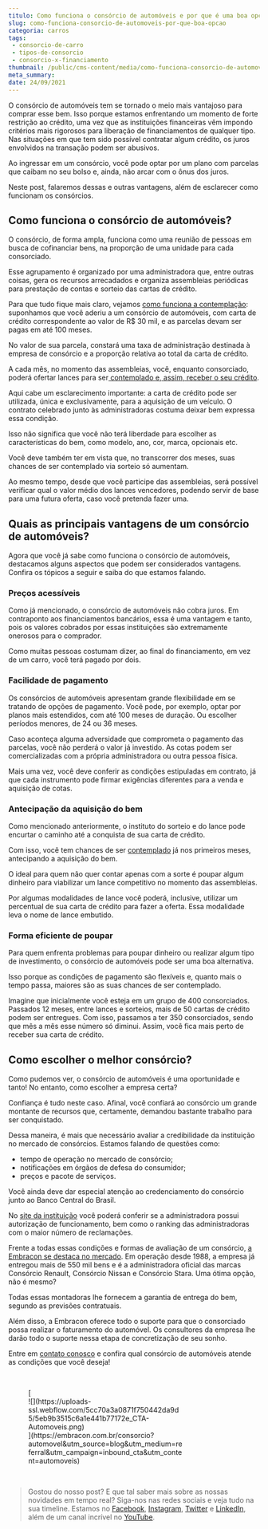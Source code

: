 ```yaml
---
titulo: Como funciona o consórcio de automóveis e por que é uma boa opção?
slug: como-funciona-consorcio-de-automoveis-por-que-boa-opcao
categoria: carros
tags:
 - consorcio-de-carro
 - tipos-de-consorcio
 - consorcio-x-financiamento
thumbnail: /public/cms-content/media/como-funciona-consorcio-de-automoveis-por-que-boa-opcao.jpg
meta_summary: 
date: 24/09/2021
---
```

O consórcio de automóveis tem se tornado o meio mais vantajoso para comprar esse bem. Isso porque estamos enfrentando um momento de forte restrição ao crédito, uma vez que as instituições financeiras vêm impondo critérios mais rigorosos para liberação de financiamentos de qualquer tipo. Nas situações em que tem sido possível contratar algum crédito, os juros envolvidos na transação podem ser abusivos.

Ao ingressar em um consórcio, você pode optar por um plano com parcelas que caibam no seu bolso e, ainda, não arcar com o ônus dos juros.

Neste post, falaremos dessas e outras vantagens, além de esclarecer como funcionam os consórcios.

Como funciona o consórcio de automóveis?
----------------------------------------

O consórcio, de forma ampla, funciona como uma reunião de pessoas em busca de cofinanciar bens, na proporção de uma unidade para cada consorciado.

Esse agrupamento é organizado por uma administradora que, entre outras coisas, gera os recursos arrecadados e organiza assembleias periódicas para prestação de contas e sorteio das cartas de crédito.

Para que tudo fique mais claro, vejamos [como funciona a contemplação](https://www.embracon.com.br/conhecaoconsorcio/o-que-e-contemplacao): suponhamos que você aderiu a um consórcio de automóveis, com carta de crédito correspondente ao valor de R$ 30 mil, e as parcelas devam ser pagas em até 100 meses.

No valor de sua parcela, constará uma taxa de administração destinada à empresa de consórcio e a proporção relativa ao total da carta de crédito.

A cada mês, no momento das assembleias, você, enquanto consorciado, poderá ofertar lances para ser[ contemplado e, assim, receber o seu crédito](https://www.embracon.com.br/conhecaoconsorcio/como-proceder-apos-a-contemplacao).

Aqui cabe um esclarecimento importante: a carta de crédito pode ser utilizada, única e exclusivamente, para a aquisição de um veículo. O contrato celebrado junto às administradoras costuma deixar bem expressa essa condição.

Isso não significa que você não terá liberdade para escolher as características do bem, como modelo, ano, cor, marca, opcionais etc.

Você deve também ter em vista que, no transcorrer dos meses, suas chances de ser contemplado via sorteio só aumentam.

Ao mesmo tempo, desde que você participe das assembleias, será possível verificar qual o valor médio dos lances vencedores, podendo servir de base para uma futura oferta, caso você pretenda fazer uma.

Quais as principais vantagens de um consórcio de automóveis?
------------------------------------------------------------

Agora que você já sabe como funciona o consórcio de automóveis, destacamos alguns aspectos que podem ser considerados vantagens. Confira os tópicos a seguir e saiba do que estamos falando.

### Preços acessíveis

Como já mencionado, o consórcio de automóveis não cobra juros. Em contraponto aos financiamentos bancários, essa é uma vantagem e tanto, pois os valores cobrados por essas instituições são extremamente onerosos para o comprador.

Como muitas pessoas costumam dizer, ao final do financiamento, em vez de um carro, você terá pagado por dois.

### Facilidade de pagamento

Os consórcios de automóveis apresentam grande flexibilidade em se tratando de opções de pagamento. Você pode, por exemplo, optar por planos mais estendidos, com até 100 meses de duração. Ou escolher períodos menores, de 24 ou 36 meses.

Caso aconteça alguma adversidade que comprometa o pagamento das parcelas, você não perderá o valor já investido. As cotas podem ser comercializadas com a própria administradora ou outra pessoa física.

Mais uma vez, você deve conferir as condições estipuladas em contrato, já que cada instrumento pode firmar exigências diferentes para a venda e aquisição de cotas.

### Antecipação da aquisição do bem

Como mencionado anteriormente, o instituto do sorteio e do lance pode encurtar o caminho até a conquista de sua carta de crédito.

Com isso, você tem chances de ser [contemplado](https://www.embracon.com.br/blog/saiba-o-que-fazer-quando-for-contemplado-no-consorcio) já nos primeiros meses, antecipando a aquisição do bem.

O ideal para quem não quer contar apenas com a sorte é poupar algum dinheiro para viabilizar um lance competitivo no momento das assembleias.

Por algumas modalidades de lance você poderá, inclusive, utilizar um percentual de sua carta de crédito para fazer a oferta. Essa modalidade leva o nome de lance embutido.

### Forma eficiente de poupar

Para quem enfrenta problemas para poupar dinheiro ou realizar algum tipo de investimento, o consórcio de automóveis pode ser uma boa alternativa.

Isso porque as condições de pagamento são flexíveis e, quanto mais o tempo passa, maiores são as suas chances de ser contemplado.

Imagine que inicialmente você esteja em um grupo de 400 consorciados. Passados 12 meses, entre lances e sorteios, mais de 50 cartas de crédito podem ser entregues. Com isso, passamos a ter 350 consorciados, sendo que mês a mês esse número só diminui. Assim, você fica mais perto de receber sua carta de crédito.

Como escolher o melhor consórcio?
---------------------------------

Como pudemos ver, o consórcio de automóveis é uma oportunidade e tanto! No entanto, como escolher a empresa certa?

Confiança é tudo neste caso. Afinal, você confiará ao consórcio um grande montante de recursos que, certamente, demandou bastante trabalho para ser conquistado.

Dessa maneira, é mais que necessário avaliar a credibilidade da instituição no mercado de consórcios. Estamos falando de questões como:

- tempo de operação no mercado de consórcio;
- notificações em órgãos de defesa do consumidor;
- preços e pacote de serviços.

Você ainda deve dar especial atenção ao credenciamento do consórcio junto ao Banco Central do Brasil.

No [site da instituição](http://www.bcb.gov.br/?CONSORCIO) você poderá conferir se a administradora possui autorização de funcionamento, bem como o ranking das administradoras com o maior número de reclamações.

Frente a todas essas condições e formas de avaliação de um consórcio, [a Embracon se destaca no mercado](https://www.embracon.com.br/blog/diferenciais-da-embracon). Em operação desde 1988, a empresa já entregou mais de 550 mil bens e é a administradora oficial das marcas Consórcio Renault, Consórcio Nissan e Consórcio Stara. Uma ótima opção, não é mesmo?

Todas essas montadoras lhe fornecem a garantia de entrega do bem, segundo as previsões contratuais.

Além disso, a Embracon oferece todo o suporte para que o consorciado possa realizar o faturamento do automóvel. Os consultores da empresa lhe darão todo o suporte nessa etapa de concretização de seu sonho.

Entre em [contato conosco](https://www.embracon.com.br/) e confira qual consórcio de automóveis atende as condições que você deseja!

‍

<figure class="w-richtext-figure-type-image w-richtext-align-center" style="max-width:310px">[<div>![](https://uploads-ssl.webflow.com/5cc70a3a0871f750442da9d5/5eb9b3515c6a1e441b77172e_CTA-Automoveis.png)</div>](https://embracon.com.br/consorcio?automovel&utm_source=blog&utm_medium=referral&utm_campaign=inbound_cta&utm_content=automoveis)</figure>‍  
‍

> Gostou do nosso post? E que tal saber mais sobre as nossas novidades em tempo real? Siga-nos nas redes sociais e veja tudo na sua timeline. Estamos no [Facebook](https://www.facebook.com/embracon/), [Instagram](https://www.instagram.com/embraconoficial/), [Twitter](https://twitter.com/embracon) e [LinkedIn](https://www.linkedin.com/company/1018875/), além de um canal incrível no [YouTube](https://www.youtube.com/channel/UCL-Y0mv9zc73Iek48NLUBzQ).
